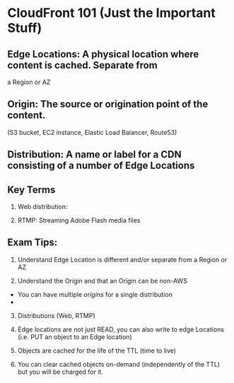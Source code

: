 # CloudFront 101 (Just the Important Stuff)

## Edge Locations:  A physical location where content is cached.  Separate from
a Region or AZ

## Origin:  The source or origination point of the content.  
(S3 bucket, EC2 instance, Elastic Load Balancer, Route53)

## Distribution:  A name or label for a CDN consisting of a number of Edge Locations

## Key Terms

1. Web distribution:  

2. RTMP: Streaming Adobe Flash media files



## Exam Tips:

1. Understand Edge Location is different and/or separate from a Region or AZ

2. Understand the Origin and that an Origin can be non-AWS
  * You can have multiple *origins* for a single distribution
  *

3. Distributions (Web, RTMP)

4. Edge locations are not just READ, you can also write to edge Locations (i.e.
  PUT an object to an Edge location)

5. Objects are cached for the life of the TTL (time to live)

6. You can clear cached objects on-demand (independently of the TTL) but you
will be charged for it.
